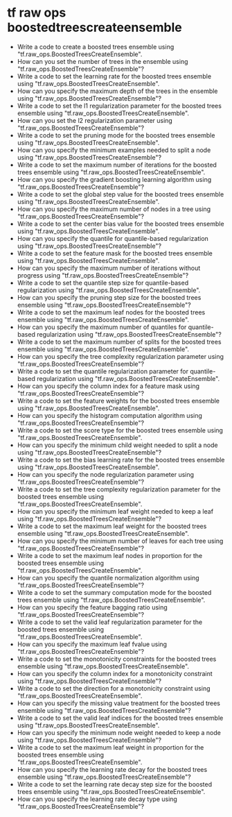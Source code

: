 # tf raw ops boostedtreescreateensemble

- Write a code to create a boosted trees ensemble using "tf.raw_ops.BoostedTreesCreateEnsemble".
- How can you set the number of trees in the ensemble using "tf.raw_ops.BoostedTreesCreateEnsemble"?
- Write a code to set the learning rate for the boosted trees ensemble using "tf.raw_ops.BoostedTreesCreateEnsemble".
- How can you specify the maximum depth of the trees in the ensemble using "tf.raw_ops.BoostedTreesCreateEnsemble"?
- Write a code to set the l1 regularization parameter for the boosted trees ensemble using "tf.raw_ops.BoostedTreesCreateEnsemble".
- How can you set the l2 regularization parameter using "tf.raw_ops.BoostedTreesCreateEnsemble"?
- Write a code to set the pruning mode for the boosted trees ensemble using "tf.raw_ops.BoostedTreesCreateEnsemble".
- How can you specify the minimum examples needed to split a node using "tf.raw_ops.BoostedTreesCreateEnsemble"?
- Write a code to set the maximum number of iterations for the boosted trees ensemble using "tf.raw_ops.BoostedTreesCreateEnsemble".
- How can you specify the gradient boosting learning algorithm using "tf.raw_ops.BoostedTreesCreateEnsemble"?
- Write a code to set the global step value for the boosted trees ensemble using "tf.raw_ops.BoostedTreesCreateEnsemble".
- How can you specify the maximum number of nodes in a tree using "tf.raw_ops.BoostedTreesCreateEnsemble"?
- Write a code to set the center bias value for the boosted trees ensemble using "tf.raw_ops.BoostedTreesCreateEnsemble".
- How can you specify the quantile for quantile-based regularization using "tf.raw_ops.BoostedTreesCreateEnsemble"?
- Write a code to set the feature mask for the boosted trees ensemble using "tf.raw_ops.BoostedTreesCreateEnsemble".
- How can you specify the maximum number of iterations without progress using "tf.raw_ops.BoostedTreesCreateEnsemble"?
- Write a code to set the quantile step size for quantile-based regularization using "tf.raw_ops.BoostedTreesCreateEnsemble".
- How can you specify the pruning step size for the boosted trees ensemble using "tf.raw_ops.BoostedTreesCreateEnsemble"?
- Write a code to set the maximum leaf nodes for the boosted trees ensemble using "tf.raw_ops.BoostedTreesCreateEnsemble".
- How can you specify the maximum number of quantiles for quantile-based regularization using "tf.raw_ops.BoostedTreesCreateEnsemble"?
- Write a code to set the maximum number of splits for the boosted trees ensemble using "tf.raw_ops.BoostedTreesCreateEnsemble".
- How can you specify the tree complexity regularization parameter using "tf.raw_ops.BoostedTreesCreateEnsemble"?
- Write a code to set the quantile regularization parameter for quantile-based regularization using "tf.raw_ops.BoostedTreesCreateEnsemble".
- How can you specify the column index for a feature mask using "tf.raw_ops.BoostedTreesCreateEnsemble"?
- Write a code to set the feature weights for the boosted trees ensemble using "tf.raw_ops.BoostedTreesCreateEnsemble".
- How can you specify the histogram computation algorithm using "tf.raw_ops.BoostedTreesCreateEnsemble"?
- Write a code to set the score type for the boosted trees ensemble using "tf.raw_ops.BoostedTreesCreateEnsemble".
- How can you specify the minimum child weight needed to split a node using "tf.raw_ops.BoostedTreesCreateEnsemble"?
- Write a code to set the bias learning rate for the boosted trees ensemble using "tf.raw_ops.BoostedTreesCreateEnsemble".
- How can you specify the node regularization parameter using "tf.raw_ops.BoostedTreesCreateEnsemble"?
- Write a code to set the tree complexity regularization parameter for the boosted trees ensemble using "tf.raw_ops.BoostedTreesCreateEnsemble".
- How can you specify the minimum leaf weight needed to keep a leaf using "tf.raw_ops.BoostedTreesCreateEnsemble"?
- Write a code to set the maximum leaf weight for the boosted trees ensemble using "tf.raw_ops.BoostedTreesCreateEnsemble".
- How can you specify the minimum number of leaves for each tree using "tf.raw_ops.BoostedTreesCreateEnsemble"?
- Write a code to set the maximum leaf nodes in proportion for the boosted trees ensemble using "tf.raw_ops.BoostedTreesCreateEnsemble".
- How can you specify the quantile normalization algorithm using "tf.raw_ops.BoostedTreesCreateEnsemble"?
- Write a code to set the summary computation mode for the boosted trees ensemble using "tf.raw_ops.BoostedTreesCreateEnsemble".
- How can you specify the feature bagging ratio using "tf.raw_ops.BoostedTreesCreateEnsemble"?
- Write a code to set the valid leaf regularization parameter for the boosted trees ensemble using "tf.raw_ops.BoostedTreesCreateEnsemble".
- How can you specify the maximum leaf fvalue using "tf.raw_ops.BoostedTreesCreateEnsemble"?
- Write a code to set the monotonicity constraints for the boosted trees ensemble using "tf.raw_ops.BoostedTreesCreateEnsemble".
- How can you specify the column index for a monotonicity constraint using "tf.raw_ops.BoostedTreesCreateEnsemble"?
- Write a code to set the direction for a monotonicity constraint using "tf.raw_ops.BoostedTreesCreateEnsemble".
- How can you specify the missing value treatment for the boosted trees ensemble using "tf.raw_ops.BoostedTreesCreateEnsemble"?
- Write a code to set the valid leaf indices for the boosted trees ensemble using "tf.raw_ops.BoostedTreesCreateEnsemble".
- How can you specify the minimum node weight needed to keep a node using "tf.raw_ops.BoostedTreesCreateEnsemble"?
- Write a code to set the maximum leaf weight in proportion for the boosted trees ensemble using "tf.raw_ops.BoostedTreesCreateEnsemble".
- How can you specify the learning rate decay for the boosted trees ensemble using "tf.raw_ops.BoostedTreesCreateEnsemble"?
- Write a code to set the learning rate decay step size for the boosted trees ensemble using "tf.raw_ops.BoostedTreesCreateEnsemble".
- How can you specify the learning rate decay type using "tf.raw_ops.BoostedTreesCreateEnsemble"?